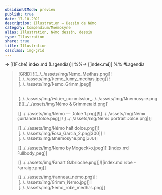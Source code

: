 ```yaml
---
obsidianUIMode: preview
publish: true
date: 17-10-2021
description: Illustration — Dessin de Némo
category: Compendium/Mnémosyne
alias: Illustration, Némo dessin, dessin
type: Illustration
share: true
title: Illustration
cssclass: img-grid
---
```

→ [[(Fiche) index.md (Lagendia)]]
%%→ [[index.md]] %%
#Lagendia 

>[!GRID]
>![[../../assets/img/Nemo_Medhas.png]]![[../../assets/img/Nemo_funny_medhas.jpeg]] ![[../../assets/img/Nemo_Grimm.jpeg]] 
>
>![[../../assets/img/twitter_commission_../../assets/img/Mnemosyne.png]]![[../../assets/img/Némo & Grimmerald.png]]
> 
>![[../../assets/img/Némo — Dolce 1.png]]![[../../assets/img/Némo guirlande Dolce.png]] ![[../../assets/img/Némo portrait Dolce.png|]]
>
>![[../../assets/img/Némo half dolce.png]]![[../../assets/img/Rosa_Garcia_2.png|300]] ![[../../assets/img/Mnemosyne.png|300]]
>
>![[../../assets/img/Nemo by Mogeckko.jpeg]]![[index.md Fullbody.jpeg]]
>
>![[../../assets/img/Fanart Gabrioche.png]]![[index.md robe - Farraige.png]]
>
>![[../../assets/img/Panneau_némo.png]]![[../../assets/img/Grimm_Nemo.jpg]]
>![[../../assets/img/Nemo_robe_medhas.png]]